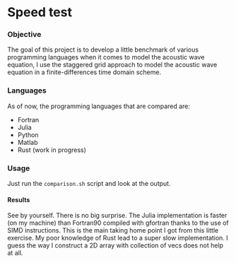 Speed test
==========

### Objective
The goal of this project is to develop a little benchmark of various programming languages when it comes to model the acoustic wave equation, I use the staggered grid approach to model the acoustic wave equation in a finite-differences time domain scheme.

### Languages
As of now, the programming languages that are compared are:

 - Fortran
 - Julia
 - Python
 - Matlab
 - Rust (work in progress)

### Usage
Just run the `comparison.sh` script and look at the output.

#### Results
See by yourself. There is no big surprise. The Julia implementation is faster (on my machine) than Fortran90 compiled with gfortran thanks to the use of SIMD instructions. This is the main taking home point I got from this little exercise. My poor knowledge of Rust lead to a super slow implementation. I guess the way I construct a 2D array with collection of vecs does not help at all.
